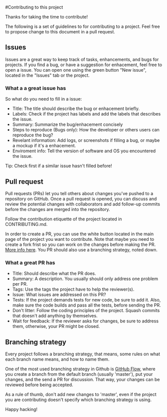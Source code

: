 #Contributing to this project

Thanks for taking the time to contribute!

The following is a set of guidelines to for contributing to a project. Feel free to propose change to this document in a pull request.

## Issues

Issues are a great way to keep track of tasks, enhancements, and bugs for projects. If you find a bug, or have a suggestion for enhacement, feel free to open a issue. You can open one using the green button "New issue", located in the "Issues" tab or the project.

### What a a great issue has

So what do you need to fill in a issue:
 * Title: The title should describe the bug or enhacement briefly.
 * Labels: Check if the project has labels and add the labels that describes the issue.
 * Summary: Summarize the bug/enhacement concisely
 * Steps to reproduce (Bugs only): How the developer or others users can reproduce the bug?
 * Revelant information: Add logs, or screenshots if filling a bug, or maybe a mockup if it's a enhacement.
 * Enviroment info: Tell the version of software and OS you encountered the issue. 

Tip: Check first if a similar issue hasn't filled before!

## Pull request

Pull requests (PRs) let you tell others about changes you've pushed to a repository on GitHub. Once a pull request is opened, you can discuss and review the potential changes with collaborators and add follow-up commits before the changes are merged into the repository.

Follow the contribution etiquette of the project located in CONTRIBUTING.md.

In order to create a PR, you can use the white button located in the main page of the project you want to contribute. Note that maybe you need to create a fork frist so you can work on the changes before making the PR. [More info here](https://help.github.com/articles/creating-a-pull-request-from-a-fork/). You PR should also use a branching strategy, noted down.

### What a great PR has

 * Title: Should describe what the PR does.
 * Summary: A description. You usually should only address one problem per PR.
 * Tags: Use the tags the project have to help the reviewer(s).
 * Issue: What issues are addressed on this PR?
 * Tests: If the project demands tests for new code, be sure to add it. Also, make sure the code builds and pass all the tests, before sending the PR.
 * Don't litter: Follow the coding principles of the project. Squash commits that doesn't add anything by themselves.
 * Wait for feedback: If the reviewer asks for changes, be sure to address them, otherwise, your PR might be closed.

## Branching strategy

Every project follows a branching strategy, that means, some rules on what each branch name means, and how to name them.

One of the most used branching strategy in Github is [GitHub Flow](https://guides.github.com/introduction/flow/), where you create a branch from the default branch (usually 'master'), put your changes, and the send a PR for discussion. That way, your changes can be reviewed before being accepted.

As a rule of thumb, don't add new changes to 'master', even if the project you are contributing doesn't specify which branching strategy is using.

Happy hacking!

